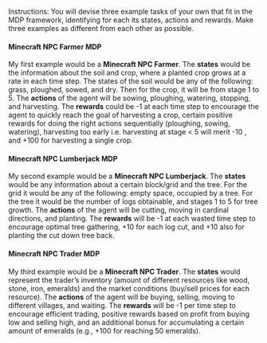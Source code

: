Instructions: You will devise three example tasks of your own that fit in the MDP framework, identifying for each its states, actions and rewards. Make three examples as different from each other as possible.

#### Minecraft NPC Farmer MDP
My first example would be a **Minecraft NPC Farmer**. The **states** would be the information about the soil and crop, where a planted crop grows at a rate in each time step. The states of the soil would be any of the following: grass, ploughed, sowed, and dry. Then for the crop, it will be from stage 1 to 5. The **actions** of the agent will be sowing, ploughing, watering, stopping, and harvesting. The **rewards** could be -1 at each time step to encourage the agent to quickly reach the goal of harvesting a crop, certain positive rewards for doing the right actions sequentially (ploughing, sowing, watering), harvesting too early i.e. harvesting at stage < 5 will merit -10 , and +100 for harvesting a single crop.

#### Minecraft NPC Lumberjack MDP
My second example would be a **Minecraft NPC Lumberjack**. The **states** would be any information about a certain block/grid and the tree. For the grid it would be any of the following: empty space, occupied by a tree. For the tree it would be the number of logs obtainable, and stages 1 to 5 for tree growth. The **actions** of the agent will be cutting, moving in cardinal directions, and planting. The **rewards** will be -1 at each wasted time step to encourage optimal tree gathering, +10 for each log cut, and +10 also for planting the cut down tree back.

#### Minecraft NPC Trader MDP
My third example would be a **Minecraft NPC Trader**. The **states** would represent the trader’s inventory (amount of different resources like wood, stone, iron, emeralds) and the market conditions (buy/sell prices for each resource). The **actions** of the agent will be buying, selling, moving to different villages, and waiting. The **rewards** will be -1 per time step to encourage efficient trading, positive rewards based on profit from buying low and selling high, and an additional bonus for accumulating a certain amount of emeralds (e.g., +100 for reaching 50 emeralds).